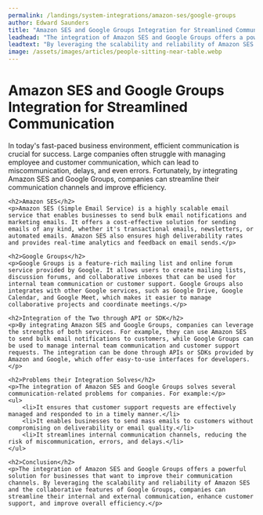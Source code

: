 ```yaml
---
permalink: /landings/system-integrations/amazon-ses/google-groups
author: Edward Saunders
title: "Amazon SES and Google Groups Integration for Streamlined Communication"
leadhead: "The integration of Amazon SES and Google Groups offers a powerful solution for businesses that want to improve their communication channels"
leadtext: "By leveraging the scalability and reliability of Amazon SES and the collaborative features of Google Groups, companies can streamline their internal and external communication, enhance customer support, and improve overall efficiency."
image: /assets/images/articles/people-sitting-near-table.webp
---
```

<div class="arttext">	<h1>Amazon SES and Google Groups Integration for Streamlined Communication</h1>
	<p>In today's fast-paced business environment, efficient communication is crucial for success. Large companies often struggle with managing employee and customer communication, which can lead to miscommunication, delays, and even errors. Fortunately, by integrating Amazon SES and Google Groups, companies can streamline their communication channels and improve efficiency.</p>

	<h2>Amazon SES</h2>
	<p>Amazon SES (Simple Email Service) is a highly scalable email service that enables businesses to send bulk email notifications and marketing emails. It offers a cost-effective solution for sending emails of any kind, whether it's transactional emails, newsletters, or automated emails. Amazon SES also ensures high deliverability rates and provides real-time analytics and feedback on email sends.</p>

	<h2>Google Groups</h2>
	<p>Google Groups is a feature-rich mailing list and online forum service provided by Google. It allows users to create mailing lists, discussion forums, and collaborative inboxes that can be used for internal team communication or customer support. Google Groups also integrates with other Google services, such as Google Drive, Google Calendar, and Google Meet, which makes it easier to manage collaborative projects and coordinate meetings.</p>

	<h2>Integration of the Two through API or SDK</h2>
	<p>By integrating Amazon SES and Google Groups, companies can leverage the strengths of both services. For example, they can use Amazon SES to send bulk email notifications to customers, while Google Groups can be used to manage internal team communication and customer support requests. The integration can be done through APIs or SDKs provided by Amazon and Google, which offer easy-to-use interfaces for developers.</p>

	<h2>Problems their Integration Solves</h2>
	<p>The integration of Amazon SES and Google Groups solves several communication-related problems for companies. For example:</p>
	<ul>
		<li>It ensures that customer support requests are effectively managed and responded to in a timely manner.</li>
		<li>It enables businesses to send mass emails to customers without compromising on deliverability or email quality.</li>
		<li>It streamlines internal communication channels, reducing the risk of miscommunication, errors, and delays.</li>
	</ul>

	<h2>Conclusion</h2>
	<p>The integration of Amazon SES and Google Groups offers a powerful solution for businesses that want to improve their communication channels. By leveraging the scalability and reliability of Amazon SES and the collaborative features of Google Groups, companies can streamline their internal and external communication, enhance customer support, and improve overall efficiency.</p>
</div>